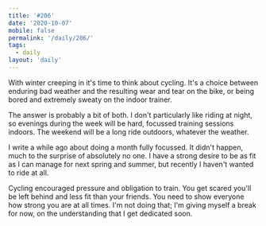 ```yaml
---
title: '#206'
date: '2020-10-07'
mobile: false
permalink: '/daily/206/'
tags:
  - daily
layout: 'daily'
---
```


With winter creeping in it's time to think about cycling. It's a choice between enduring bad weather and the resulting wear and tear on the bike, or being bored and extremely sweaty on the indoor trainer.

The answer is probably a bit of both. I don't particularly like riding at night, so evenings during the week will be hard, focussed training sessions indoors. The weekend will be a long ride outdoors, whatever the weather.

I write a while ago about doing a month fully focussed. It didn't happen, much to the surprise of absolutely no one. I have a strong desire to be as fit as I can manage for next spring and summer, but recently I haven't wanted to ride at all.

Cycling encouraged pressure and obligation to train. You get scared you'll be left behind and less fit than your friends. You need to show everyone how strong you are at all times. I'm not doing that; I'm giving myself a break for now, on the understanding that I get dedicated soon.
